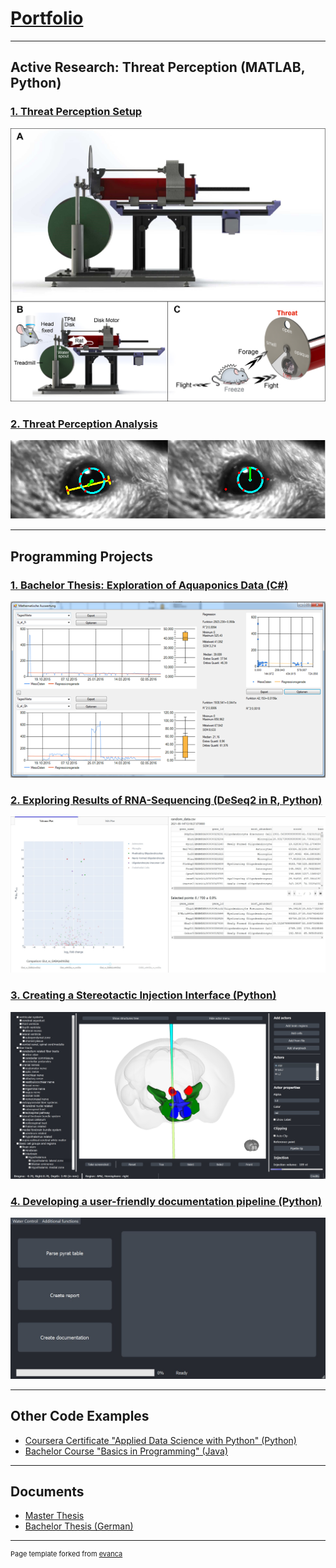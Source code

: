 # [Portfolio](https://github.com/Marti-Ritter/Portfolio)
---

## Active Research: Threat Perception (MATLAB, Python)
### [1. Threat Perception Setup](https://github.com/Marti-Ritter/Portfolio/tree/main/Threat%20Perception%20Setup%20(Python%20and%20Matlab))
[![Threat Perception Setup](images/Setup_Structure.png)](https://github.com/Marti-Ritter/Portfolio/tree/main/Threat%20Perception%20Setup%20(Python%20and%20Matlab))

### [2. Threat Perception Analysis](https://github.com/Marti-Ritter/Portfolio/tree/main/Threat%20Perception%20Analysis%20(Python%20and%20Matlab))
[![Threat Perception Analysis](images/DeepLabCut.png)](https://github.com/Marti-Ritter/Portfolio/tree/main/Threat%20Perception%20Analysis%20(Python%20and%20Matlab))

---

## Programming Projects 
### [1. Bachelor Thesis: Exploration of Aquaponics Data (C#)](https://github.com/Marti-Ritter/Portfolio/tree/main/Exploring%20Aquaponics%20Data%20(C%23))
[![Exploration of Aquaponics Data (C#)](images/Visev_display.png)](https://github.com/Marti-Ritter/Portfolio/tree/main/Exploring%20Aquaponics%20Data%20(C%23))

### [2. Exploring Results of RNA-Sequencing (DeSeq2 in R, Python)](https://github.com/Marti-Ritter/Portfolio/tree/main/Exploring%20Changes%20in%20Gene%20Expression%20(R%20and%20Python))
[![Exploring Results of RNA-Sequencing (DeSeq2 in R, Python)](images/Dashboard.jpg)](https://github.com/Marti-Ritter/Portfolio/tree/main/Exploring%20Changes%20in%20Gene%20Expression%20(R%20and%20Python))

### [3. Creating a Stereotactic Injection Interface (Python)](https://github.com/Marti-Ritter/Portfolio/tree/main/Injection%20Interface%20(Python))
[![Creating a Stereotactic Injection Interface (Python)](images/Details.jpg)](https://github.com/Marti-Ritter/Portfolio/tree/main/Injection%20Interface%20(Python))

### [4. Developing a user-friendly documentation pipeline (Python)](https://github.com/Marti-Ritter/Portfolio/tree/main/Automatic%20Documentation%20Processor%20(Python))
[![Developing a user-friendly documentation pipeline (Python)](images/Processor.jpg)](https://github.com/Marti-Ritter/Portfolio/tree/main/Automatic%20Documentation%20Processor%20(Python))

---
## Other Code Examples
- [Coursera Certificate "Applied Data Science with Python" (Python)](https://github.com/Marti-Ritter/Portfolio/tree/main/Coursera%20Applied%20Data%20Science%20(Python))
- [Bachelor Course "Basics in Programming" (Java)](https://github.com/Marti-Ritter/Portfolio/tree/main/Basics%20in%20Programming%20(Java))

---
## Documents
- [Master Thesis](https://github.com/Marti-Ritter/Portfolio/tree/main/Threat%20Perception%20Setup%20(Python%20and%20Matlab)/Master%20thesis.pdf)
- [Bachelor Thesis (German)](https://github.com/Marti-Ritter/Portfolio/tree/main/Exploring%20Aquaponics%20Data%20(C%23)/Bachelorarbeit.pdf)

---
<p style="font-size:11px">Page template forked from <a href="https://github.com/evanca/quick-portfolio">evanca</a></p>
<!-- Remove above link if you don't want to attibute -->
